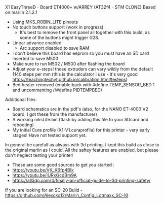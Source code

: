 X1 EasyThreeD - Board ET4000+ w/ARREY (AT32f4 - STM CLONE) Based on marlin 2.1.2.1

* Using MKS_ROBIN_LITE pinouts 
* No touch buttons support (work in progress)
  * It's best to remove the front panel all together with this build, as some of the buttons might trigger G28.
* Linear advance enabled 
  * Arc support disabled to save RAM 
* I don't believe this board has eeprom so you must have an SD card inserted to save M500 
 * Make sure to run M502 / M500 after flashing the board 
 * Adjust your e-steps! these extruders can vary wildly from the default 1140 steps per mm (this is the calculator I use - it's very good https://teachingtechyt.github.io/calibration.html#esteps)
 * Bed heater removed (enable back with #define TEMP_SENSOR_BED 1 and uncommenting //#define PIDTEMPBED)


Additional files: 
* Board schematics are in the pdf's (also, for the NANO ET-4000 V2 board, I got these from the manufacturer)
* A working mksLite.bin (flash by adding this file to your SDcard and rebooting)
* My initial Cura profile (X1-V1.curaprofile) for this printer - very early stages! Have not tested support yet.

In general be carefull as always with 3d printing.
I kept this build as close to the original marlin as I could. 
All the saftey features are enabled, but please don't neglect testing your printer! 
* These are some good sources to get you started : 
 * https://youtu.be/VK_K6fp4BIk
 * https://youtu.be/lURxGcdBm9A
 * https://all3dp.com/4/finally-an-official-guide-to-3d-printing-safety/


If you are looking for an SC-20 Build - https://github.com/Alexoko12/Marlin_Config_Lotmaxx_SC-10


